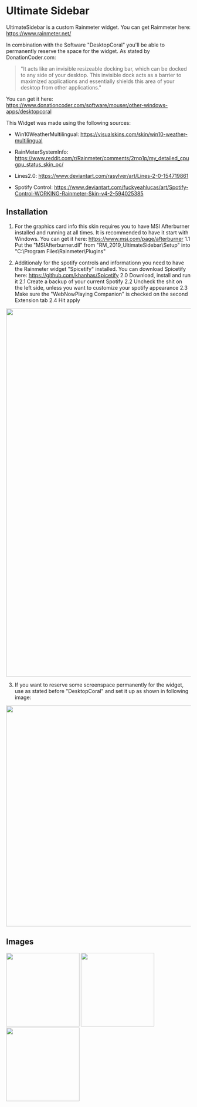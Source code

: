 # Ultimate Sidebar
UltimateSidebar is a custom Rainmeter widget.
You can get Raimmeter here: https://www.rainmeter.net/

In combination with the Software "DesktopCoral" you'll be able to permanently reserve the space for the widget.
As stated by DonationCoder.com: 

> "It acts like an invisible resizeable docking bar, which can be docked to any side of your desktop.
> This invisible dock acts as a barrier to maximized applications and essentially shields this area of your desktop from other applications."

You can get it here:
https://www.donationcoder.com/software/mouser/other-windows-apps/desktopcoral

This Widget was made using the following sources:

- Win10WeatherMultilingual:
https://visualskins.com/skin/win10-weather-multilingual

- RainMeterSystemInfo:
https://www.reddit.com/r/Rainmeter/comments/2rnp1p/my_detailed_cpugpu_status_skin_oc/

- Lines2.0:
https://www.deviantart.com/rasylver/art/Lines-2-0-154719861

- Spotify Control:
https://www.deviantart.com/fuckyeahlucas/art/Spotify-Control-WORKING-Rainmeter-Skin-v4-2-594025385

## Installation

1. For the graphics card info this skin requires you to have MSI Afterburner installed and running at all times. It is recommended to have it start with Windows. You can get it here: https://www.msi.com/page/afterburner
  1.1 Put the "MSIAfterburner.dll" from "RM_2019_UltimateSidebar\Setup" into "C:\Program Files\Rainmeter\Plugins"

2. Additionaly for the spotify controls and informationn you need to have the Rainmeter widget "Spicetify" installed.
You can download Spicetify here: https://github.com/khanhas/Spicetify
  2.0 Download, install and run it
  2.1 Create a backup of your current Spotify
  2.2 Uncheck the shit on the left side, unless you want to customize your spotify appearance
  2.3 Make sure the "WebNowPlaying Companion" is checked on the second Extension tab
  2.4 Hit apply
  
<p>
  <img src="https://github.com/LukasVoeller/RM_2019_UltimateSidebar/blob/master/Images/InkedSpicetify.jpg" width="1000" "InkedSpicetify.jpg"/>
</p>

3. If you want to reserve some screenspace permanently for the widget, use as stated before "DesktopCoral" and set it up as shown in following image:

<p>
  <img src="https://github.com/LukasVoeller/RM_2019_UltimateSidebar/blob/master/Images/DesktopCoral_Settings.PNG" width="600" "DesktopCoral_Settings.PNG"/>
</p>

## Images

<p>
  <img src="https://github.com/LukasVoeller/RM_2019_UltimateSidebar/blob/master/Images/v0.7.1an.PNG" width="200" "v0.7.1an"/>
  <img src="https://github.com/LukasVoeller/RM_2019_UltimateSidebar/blob/master/Images/v0.7.1bn.PNG" width="200" "v0.7.1bn"/>
  <img src="https://github.com/LukasVoeller/RM_2019_UltimateSidebar/blob/master/Images/v0.7.1cn.PNG" width="200" "v0.7.1cn"/>
</p>
